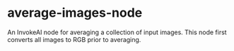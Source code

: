 # average-images-node
An InvokeAI node for averaging a collection of input images. This node first converts all images to RGB prior
to averaging.

